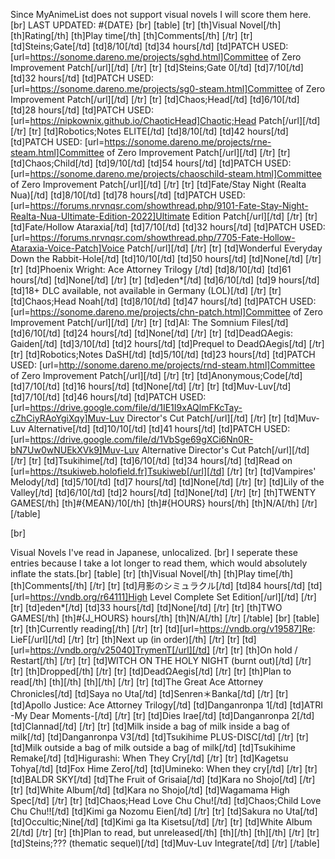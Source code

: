 Since MyAnimeList does not support visual novels I will score them here.
[br]
LAST UPDATED: #{DATE}
[br]
[table]
    [tr]
        [th]Visual Novel[/th]
        [th]Rating[/th]
        [th]Play time[/th]
        [th]Comments[/th]
    [/tr]
    [tr]
        [td]Steins;Gate[/td]
        [td]8/10[/td]
        [td]34 hours[/td]
        [td]PATCH USED: [url=https://sonome.dareno.me/projects/sghd.html]Committee of Zero Improvement Patch[/url][/td]
    [/tr]
    [tr]
        [td]Steins;Gate 0[/td]
        [td]7/10[/td]
        [td]32 hours[/td]
        [td]PATCH USED: [url=https://sonome.dareno.me/projects/sg0-steam.html]Committee of Zero Improvement Patch[/url][/td]
    [/tr]
    [tr]
        [td]Chaos;Head[/td]
        [td]6/10[/td]
        [td]28 hours[/td]
        [td]PATCH USED: [url=https://nipkownix.github.io/ChaoticHead]Chaotic;Head Patch[/url][/td]
    [/tr]
    [tr]
        [td]Robotics;Notes ELITE[/td]
        [td]8/10[/td]
        [td]42 hours[/td]
        [td]PATCH USED: [url=https://sonome.dareno.me/projects/rne-steam.html]Committee of Zero Improvement Patch[/url][/td]
    [/tr]
    [tr]
        [td]Chaos;Child[/td]
        [td]9/10[/td]
        [td]54 hours[/td]
        [td]PATCH USED: [url=https://sonome.dareno.me/projects/chaoschild-steam.html]Committee of Zero Improvement Patch[/url][/td]
    [/tr]
    [tr]
        [td]Fate/Stay Night (Realta Nua)[/td]
        [td]8/10[/td]
        [td]78 hours[/td]
        [td]PATCH USED: [url=https://forums.nrvnqsr.com/showthread.php/9101-Fate-Stay-Night-Realta-Nua-Ultimate-Edition-2022]Ultimate Edition Patch[/url][/td]
    [/tr]
    [tr]
        [td]Fate/Hollow Ataraxia[/td]
        [td]7/10[/td]
        [td]32 hours[/td]
        [td]PATCH USED: [url=https://forums.nrvnqsr.com/showthread.php/7705-Fate-Hollow-Ataraxia-Voice-Patch]Voice Patch[/url][/td]
    [/tr]
    [tr]
        [td]Wonderful Everyday Down the Rabbit-Hole[/td]
        [td]10/10[/td]
        [td]50 hours[/td]
        [td]None[/td]
    [/tr]
    [tr]
        [td]Phoenix Wright: Ace Attorney Trilogy [/td]
        [td]8/10[/td]
        [td]61 hours[/td]
        [td]None[/td]
    [/tr]
    [tr]
        [td]eden*[/td]
        [td]6/10[/td]
        [td]9 hours[/td]
        [td]18+ DLC available, not available in Germany (LOL)[/td]
    [/tr]
    [tr]
        [td]Chaos;Head Noah[/td]
        [td]8/10[/td]
        [td]47 hours[/td]
        [td]PATCH USED: [url=https://sonome.dareno.me/projects/chn-patch.html]Committee of Zero Improvement Patch[/url][/td]
    [/tr]
    [tr]
        [td]AI: The Somnium Files[/td]
        [td]6/10[/td]
        [td]24 hours[/td]
        [td]None[/td]
    [/tr]
    [tr]
        [td]DeadΩAegis: Gaiden[/td]
        [td]3/10[/td]
        [td]2 hours[/td]
        [td]Prequel to DeadΩAegis[/td]
    [/tr]
    [tr]
        [td]Robotics;Notes DaSH[/td]
        [td]5/10[/td]
        [td]23 hours[/td]
        [td]PATCH USED: [url=http://sonome.dareno.me/projects/rnd-steam.html]Committee of Zero Improvement Patch[/url][/td]
    [/tr]
    [tr]
        [td]Anonymous;Code[/td]
        [td]7/10[/td]
        [td]16 hours[/td]
        [td]None[/td]
    [/tr]
    [tr]
        [td]Muv-Luv[/td]
        [td]7/10[/td]
        [td]46 hours[/td]
        [td]PATCH USED: [url=https://drive.google.com/file/d/1IE1I9xAQlmFKcTay-cZhCiyRAoYgiXqy]Muv-Luv Director's Cut Patch[/url][/td]
    [/tr]
    [tr]
        [td]Muv-Luv Alternative[/td]
        [td]10/10[/td]
        [td]41 hours[/td]
        [td]PATCH USED: [url=https://drive.google.com/file/d/1VbSge69gXCi6Nn0R-bN7Uw0wNUEkXVk9]Muv-Luv Alternative Director's Cut Patch[/url][/td]
    [/tr]
    [tr]
        [td]Tsukihime[/td]
        [td]6/10[/td]
        [td]34 hours[/td]
        [td]Read on [url=https://tsukiweb.holofield.fr]Tsukiweb[/url][/td]
    [/tr]
    [tr]
        [td]Vampires' Melody[/td]
        [td]5/10[/td]
        [td]7 hours[/td]
        [td]None[/td]
    [/tr]
    [tr]
        [td]Lily of the Valley[/td]
        [td]6/10[/td]
        [td]2 hours[/td]
        [td]None[/td]
    [/tr]
    [tr]
        [th]TWENTY GAMES[/th]
        [th]#{MEAN}/10[/th]
        [th]#{HOURS} hours[/th]
        [th]N/A[/th]
    [/tr]
[/table]

[br]

Visual Novels I've read in Japanese, unlocalized. [br]
I seperate these entries because I take a lot longer to read them, which would absolutely inflate the stats.[br]
[table]
    [tr]
        [th]Visual Novel[/th]
        [th]Play time[/th]
        [th]Comments[/th]
    [/tr]
    [tr]
        [td]月影のシミュラクル[/td]
        [td]84 hours[/td]
        [td][url=https://vndb.org/r64111]High Level Complete Set Edition[/url][/td]
    [/tr]
    [tr]
        [td]eden*[/td]
        [td]33 hours[/td]
        [td]None[/td]
    [/tr]
   [tr]
        [th]TWO GAMES[/th]
        [th]#{J_HOURS} hours[/th]
        [th]N/A[/th]
    [/tr]
[/table]
[br]
[table]
    [tr]
        [th]Currently reading[/th]
    [/tr]
    [tr]
        [td][url=https://vndb.org/v19587]Re: LieF[/url][/td]
    [/tr]
    [tr]
        [th]Next up (in order)[/th]
    [/tr]
    [tr]
        [td][url=https://vndb.org/v25040]TrymenT[/url][/td]
    [/tr]
    [tr]
        [th]On hold / Restart[/th]
    [/tr]
    [tr]
        [td]WITCH ON THE HOLY NIGHT (burnt out)[/td]
    [/tr]
    [tr]
        [th]Dropped[/th]
    [/tr]
    [tr]
        [td]DeadΩAegis[/td]
    [/tr]
    [tr]
        [th]Plan to read[/th]
        [th][/th]
        [th][/th]
    [/tr]
    [tr]
        [td]The Great Ace Attorney Chronicles[/td]
        [td]Saya no Uta[/td]
        [td]Senren＊Banka[/td]
    [/tr]
    [tr]
        [td]Apollo Justice: Ace Attorney Trilogy[/td]
        [td]Danganronpa 1[/td]
        [td]ATRI -My Dear Moments-[/td]
    [/tr]
    [tr]
        [td]Dies Irae[/td]
        [td]Danganronpa 2[/td]
        [td]Clannad[/td]
    [/tr]
    [tr]
        [td]Milk inside a bag of milk inside a bag of milk[/td]
        [td]Danganronpa V3[/td]
        [td]Tsukihime PLUS-DISC[/td]
    [/tr]
    [tr]
        [td]Milk outside a bag of milk outside a bag of milk[/td]
        [td]Tsukihime Remake[/td]
        [td]Higurashi: When They Cry[/td]
    [/tr]
    [tr]
        [td]Kagetsu Tohya[/td]
        [td]Fox Hime Zero[/td]
        [td]Umineko: When they cry[/td]
    [/tr]
    [tr]
        [td]BALDR SKY[/td]
        [td]The Fruit of Grisaia[/td]
        [td]Kara no Shojo[/td]
    [/tr]
    [tr]
        [td]White Album[/td]
        [td]Kara no Shojo[/td]
        [td]Wagamama High Spec[/td]
    [/tr]
    [tr]
        [td]Chaos;Head Love Chu Chu![/td]
        [td]Chaos;Child Love Chu Chu!![/td]
        [td]Kimi ga Nozomu Eien[/td]
    [/tr]
    [tr]
        [td]Sakura no Uta[/td]
        [td]Occultic;Nine[/td]
        [td]Kimi ga Ita Kisetsu[/td]
    [/tr]
    [tr]
        [td]White Album 2[/td]
    [/tr]
    [tr]
        [th]Plan to read, but unreleased[/th]
        [th][/th]
        [th][/th]
    [/tr]
    [tr]
        [td]Steins;??? (thematic sequel)[/td]
        [td]Muv-Luv Integrate[/td]
    [/tr]
[/table]
